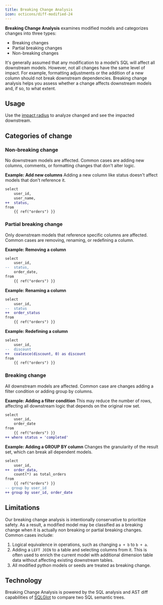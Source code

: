 ```yaml
---
title: Breaking Change Analysis
icon: octicons/diff-modified-24
---
```


**Breaking Change Analysis** examines modified models and categorizes changes into three types:

- Breaking changes
- Partial breaking changes
- Non-breaking changes

It's generally assumed that any modification to a model’s SQL will affect all downstream models. However, not all changes have the same level of impact. For example, formatting adjustments or the addition of a new column should not break downstream dependencies. Breaking change analysis helps you assess whether a change affects downstream models and, if so, to what extent.


## Usage
Use the [impact radius](./impact-radius.md#usage) to analyze changed and see the impacted downstream.

## Categories of change
### Non-breaking change

No downstream models are affected. Common cases are adding new columns, comments, or formatting changes that don't alter logic.

**Example: Add new columns**
Adding a new column like status doesn't affect models that don't reference it.

```diff
select
    user_id,
    user_name,
++  status,
from
    {{ ref("orders") }}

```




### Partial breaking change

Only downstream models that reference specific columns are affected. Common cases are removing, renaming, or redefining a column.

**Example: Removing a column**

```diff
select
    user_id,
--  status,
    order_date,
from
    {{ ref("orders") }}
```

**Example: Renaming a column**

```diff
select
    user_id,
--  status
++  order_status
from
    {{ ref("orders") }}
```


**Example: Redefining a column**
```diff
select
    user_id,
--  discount
++  coalesce(discount, 0) as discount
from
    {{ ref("orders") }}
```


### Breaking change

All downstream models are affected. Common case are changes adding a filter condition or adding group by columns.

**Example: Adding a filter condition**
This may reduce the number of rows, affecting all downstream logic that depends on the original row set.

```diff
select
    user_id,
    order_date
from
    {{ ref("orders") }}
++ where status = 'completed'
```


**Example: Adding a GROUP BY column**
Changes the granularity of the result set, which can break all dependent models.

```diff
select
    user_id,
++  order_data,
    count(*) as total_orders
from
    {{ ref("orders") }}
-- group by user_id
++ group by user_id, order_date
```


## Limitations

Our breaking change analysis is intentionally conservative to prioritize safety. As a result, a modified model may be classified as a breaking change when it is actually non breaking or partial breaking changes. Common cases include:

1. Logical equivalence in operations, such as changing `a + b` to `b + a`.
1. Adding a `LEFT JOIN` to a table and selecting columns from it. This is often used to enrich the current model with additional dimension table data without affecting existing downstream tables.
1. All modified python models or seeds are treated as breaking change.

## Technology

Breaking Change Analysis is powered by the SQL analysis and AST diff capabilities of [SQLGlot](https://github.com/tobymao/sqlglot) to  compare two SQL semantic trees.